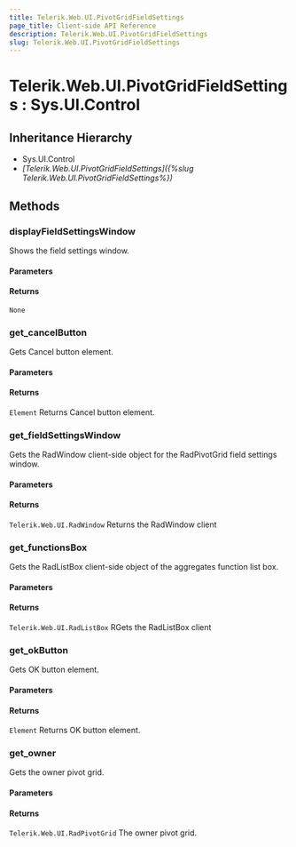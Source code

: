 ```yaml
---
title: Telerik.Web.UI.PivotGridFieldSettings
page_title: Client-side API Reference
description: Telerik.Web.UI.PivotGridFieldSettings
slug: Telerik.Web.UI.PivotGridFieldSettings
---
```


# Telerik.Web.UI.PivotGridFieldSettings : Sys.UI.Control 

## Inheritance Hierarchy

* Sys.UI.Control
* *[Telerik.Web.UI.PivotGridFieldSettings]({%slug Telerik.Web.UI.PivotGridFieldSettings%})*

## Methods

###  displayFieldSettingsWindow

Shows the field settings window.

#### Parameters

#### Returns

`None` 

###  get_cancelButton

Gets Cancel button element.

#### Parameters

#### Returns

`Element` Returns Cancel button element.

###  get_fieldSettingsWindow

Gets the RadWindow client-side object for the RadPivotGrid field settings window.

#### Parameters

#### Returns

`Telerik.Web.UI.RadWindow` Returns the RadWindow client

###  get_functionsBox

Gets the RadListBox client-side object of the aggregates function list box.

#### Parameters

#### Returns

`Telerik.Web.UI.RadListBox` RGets the RadListBox client

###  get_okButton

Gets OK button element.

#### Parameters

#### Returns

`Element` Returns OK button element.

###  get_owner

Gets the owner pivot grid.

#### Parameters

#### Returns

`Telerik.Web.UI.RadPivotGrid` The owner pivot grid.


